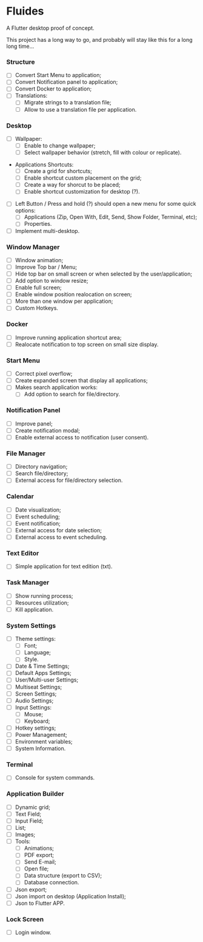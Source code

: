 # Fluides

A Flutter desktop proof of concept.

This project has a long way to go, and probably will stay like this for a long long time...

### Structure
- [ ] Convert Start Menu to application;
- [ ] Convert Notification panel to application;
- [ ] Convert Docker to application;
- [ ] Translations:
    - [ ] Migrate strings to a translation file;
    - [ ] Allow to use a translation file per application.

### Desktop
- [ ] Wallpaper:
    - [ ] Enable to change wallpaper;
    - [ ] Select wallpaper behavior (stretch, fill with colour or replicate).
- Applications Shortcuts:
    - [ ] Create a grid for shortcuts;
    - [ ] Enable shortcut custom placement on the grid;
    - [ ] Create a way for shorcut to be placed;
    - [ ] Enable shortcut customization for desktop (?).
- [ ] Left Button / Press and hold (?) should open a new menu for some quick options:
    - [ ] Applications (Zip, Open With, Edit, Send, Show Folder, Terminal, etc);
    - [ ] Properties.
- [ ] Implement multi-desktop.

### Window Manager
- [ ] Window animation;
- [ ] Improve Top bar / Menu;
- [ ] Hide top bar on small screen or when selected by the user/application;
- [ ] Add option to window resize;
- [ ] Enable full screen;
- [ ] Enable window position realocation on screen;
- [ ] More than one window per application;
- [ ] Custom Hotkeys.

### Docker
- [ ] Improve running application shortcut area;
- [ ] Realocate notification to top screen on small size display.

### Start Menu
- [ ] Correct pixel overflow;
- [ ] Create expanded screen that display all applications;
- [ ] Makes search application works:
    - [ ] Add option to search for file/directory.

### Notification Panel
- [ ] Improve panel;
- [ ] Create notification modal;
- [ ] Enable external access to notification (user consent).

### File Manager
- [ ] Directory navigation;
- [ ] Search file/directory;
- [ ] External access for file/directory selection.

### Calendar
- [ ] Date visualization;
- [ ] Event scheduling;
- [ ] Event notification;
- [ ] External access for date selection;
- [ ] External access to event scheduling.

### Text Editor
- [ ] Simple application for text edition (txt).

### Task Manager
- [ ] Show running process;
- [ ] Resources utilization;
- [ ] Kill application.

### System Settings
- [ ] Theme settings:
    - [ ] Font;
    - [ ] Language;
    - [ ] Style.
- [ ] Date & Time Settings;
- [ ] Default Apps Settings;
- [ ] User/Multi-user Settings;
- [ ] Multiseat Settings;
- [ ] Screen Settings;
- [ ] Audio Settings;
- [ ] Input Settings:
    - [ ] Mouse;
    - [ ] Keyboard;
- [ ] Hotkey settings;
- [ ] Power Management;
- [ ] Environment variables;
- [ ] System Information.

### Terminal
- [ ] Console for system commands.

### Application Builder
- [ ] Dynamic grid;
- [ ] Text Field;
- [ ] Input Field;
- [ ] List;
- [ ] Images;
- [ ] Tools:
    - [ ] Animations;
    - [ ] PDF export;
    - [ ] Send E-mail;
    - [ ] Open file;
    - [ ] Data structure (export to CSV);
    - [ ] Database connection.
- [ ] Json export;
- [ ] Json import on desktop (Application Install);
- [ ] Json to Flutter APP.

### Lock Screen
- [ ] Login window.
